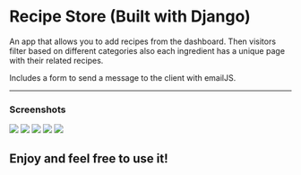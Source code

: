 # Recipe Store (Built with Django)

An app that allows you to add recipes from the dashboard. Then visitors filter based on different categories also each ingredient 
has a unique page with their related recipes.

Includes a form to send a message to the client with emailJS.

---

### Screenshots
![](https://ibb.co/Cw3cYZh)
![](https://ibb.co/5KvTXfV)
![](https://ibb.co/pR1mQM4)
![](https://ibb.co/s3xH0f4)
![](https://ibb.co/QQrcHkq)


Enjoy and feel free to use it!
---


